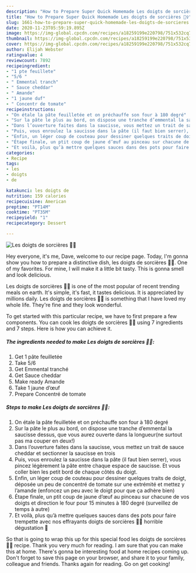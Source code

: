 ```yaml
---
description: "How to Prepare Super Quick Homemade Les doigts de sorcières 🧙‍♀️"
title: "How to Prepare Super Quick Homemade Les doigts de sorcières 🧙‍♀️"
slug: 1661-how-to-prepare-super-quick-homemade-les-doigts-de-sorcieres
date: 2020-11-23T05:59:19.895Z
image: https://img-global.cpcdn.com/recipes/a18259199e220798/751x532cq70/les-doigts-de-sorcieres-🧙♀️-photo-principale-de-la-recette.jpg
thumbnail: https://img-global.cpcdn.com/recipes/a18259199e220798/751x532cq70/les-doigts-de-sorcieres-🧙♀️-photo-principale-de-la-recette.jpg
cover: https://img-global.cpcdn.com/recipes/a18259199e220798/751x532cq70/les-doigts-de-sorcieres-🧙♀️-photo-principale-de-la-recette.jpg
author: Elijah Webster
ratingvalue: 4
reviewcount: 7892
recipeingredient:
- "1 pte feuillete"
- "5/6 "
- " Emmental tranch"
- " Sauce cheddar"
- " Amande"
- "1 jaune duf"
- " Concentr de tomate"
recipeinstructions:
- "On étale la pâte feuilletée et on préchauffe son four à 180 degré"
- "Sur la pâte le plus au bord, on dispose une tranche d’emmental la saucisse dessus, que vous aurez ouverte dans la longueur(ne surtout pas ma couper en deux!)"
- "Dans l’ouverture faites dans la saucisse, vous mettez un trait de sauce cheddar et sectionner la saucisse en trois"
- "Puis, vous enroulez la saucisse dans la pâte (il faut bien serrer), vous pincez légèrement la pâte entre chaque espace de saucisse. Et vous coller bien les petit bord de chaque côtés du doigt."
- "Enfin, un léger coup de couteau pour dessiner quelques traits de doigt, déposée un peu de concentré de tomate sur une extrémité et mettez y l’amande (enfoncez un peu avec le doigt pour que ça adhère bien)"
- "Étape finale, un ptit coup de jaune d’œuf au pinceau sur chacune de vos doigts et direction le four pour 15 minutes à 180 degré (surveillez de temps à autre)"
- "Et voilà, plus qu’à mettre quelques sauces dans des pots pour faire trempette avec nos effrayants doigts de sorcières 🧙‍♀️ horrible dégustation 🎃"
categories:
- Recipe
tags:
- les
- doigts
- de

katakunci: les doigts de 
nutrition: 159 calories
recipecuisine: American
preptime: "PT14M"
cooktime: "PT35M"
recipeyield: "1"
recipecategory: Dessert

---
```



![Les doigts de sorcières 🧙‍♀️](https://img-global.cpcdn.com/recipes/a18259199e220798/751x532cq70/les-doigts-de-sorcieres-🧙♀️-photo-principale-de-la-recette.jpg)

Hey everyone, it's me, Dave, welcome to our recipe page. Today, I'm gonna show you how to prepare a distinctive dish, les doigts de sorcières 🧙‍♀️. One of my favorites. For mine, I will make it a little bit tasty. This is gonna smell and look delicious.

Les doigts de sorcières 🧙‍♀️ is one of the most popular of recent trending meals on earth. It's simple, it's fast, it tastes delicious. It is appreciated by millions daily. Les doigts de sorcières 🧙‍♀️ is something that I have loved my whole life. They're fine and they look wonderful.




To get started with this particular recipe, we have to first prepare a few components. You can cook les doigts de sorcières 🧙‍♀️ using 7 ingredients and 7 steps. Here is how you can achieve it.

<!--inarticleads1-->

##### The ingredients needed to make Les doigts de sorcières 🧙‍♀️:

1. Get 1 pâte feuilletée
1. Take 5/6 
1. Get  Emmental tranché
1. Get  Sauce cheddar
1. Make ready  Amande
1. Take 1 jaune d’œuf
1. Prepare  Concentré de tomate




<!--inarticleads2-->

##### Steps to make Les doigts de sorcières 🧙‍♀️:

1. On étale la pâte feuilletée et on préchauffe son four à 180 degré
1. Sur la pâte le plus au bord, on dispose une tranche d’emmental la saucisse dessus, que vous aurez ouverte dans la longueur(ne surtout pas ma couper en deux!)
1. Dans l’ouverture faites dans la saucisse, vous mettez un trait de sauce cheddar et sectionner la saucisse en trois
1. Puis, vous enroulez la saucisse dans la pâte (il faut bien serrer), vous pincez légèrement la pâte entre chaque espace de saucisse. Et vous coller bien les petit bord de chaque côtés du doigt.
1. Enfin, un léger coup de couteau pour dessiner quelques traits de doigt, déposée un peu de concentré de tomate sur une extrémité et mettez y l’amande (enfoncez un peu avec le doigt pour que ça adhère bien)
1. Étape finale, un ptit coup de jaune d’œuf au pinceau sur chacune de vos doigts et direction le four pour 15 minutes à 180 degré (surveillez de temps à autre)
1. Et voilà, plus qu’à mettre quelques sauces dans des pots pour faire trempette avec nos effrayants doigts de sorcières 🧙‍♀️ horrible dégustation 🎃




So that is going to wrap this up for this special food les doigts de sorcières 🧙‍♀️ recipe. Thank you very much for reading. I am sure that you can make this at home. There's gonna be interesting food at home recipes coming up. Don't forget to save this page on your browser, and share it to your family, colleague and friends. Thanks again for reading. Go on get cooking!
